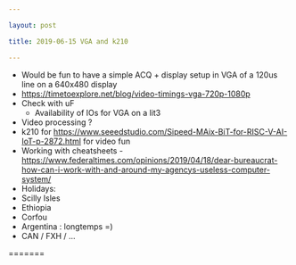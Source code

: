 ```yaml
---

layout: post

title: 2019-06-15 VGA and k210

---
```



-   Would be fun to have a simple ACQ + display setup in VGA of a 120us
    line on a 640x480 display
-   https://timetoexplore.net/blog/video-timings-vga-720p-1080p
-   Check with uF
    -   Availability of IOs for VGA on a lit3
-   Video processing ?
-   k210 for
    https://www.seeedstudio.com/Sipeed-MAix-BiT-for-RISC-V-AI-IoT-p-2872.html
    for video fun
-   Working with cheatsheets -
    https://www.federaltimes.com/opinions/2019/04/18/dear-bureaucrat-how-can-i-work-with-and-around-my-agencys-useless-computer-system/
-   Holidays:
-   Scilly Isles
-   Ethiopia
-   Corfou
-   Argentina : longtemps =)
-   CAN / FXH / ...

=======

